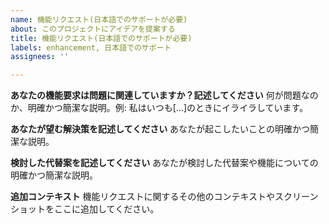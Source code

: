 ```yaml
---
name: 機能リクエスト(日本語でのサポートが必要)
about: このプロジェクトにアイデアを提案する
title: 機能リクエスト(日本語でのサポートが必要)
labels: enhancement, 日本語でのサポート
assignees: ''

---
```


**あなたの機能要求は問題に関連していますか？記述してください**
何が問題なのか、明確かつ簡潔な説明。例: 私はいつも[...]のときにイライラしています。

**あなたが望む解決策を記述してください**
あなたが起こしたいことの明確かつ簡潔な説明。

**検討した代替案を記述してください**
あなたが検討した代替案や機能についての明確かつ簡潔な説明。

**追加コンテキスト**
機能リクエストに関するその他のコンテキストやスクリーンショットをここに追加してください。
